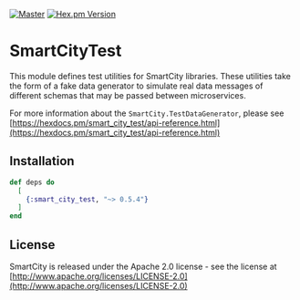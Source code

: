 [![Master](https://travis-ci.org/smartcitiesdata/smart_city_test.svg?branch=master)](https://travis-ci.org/smartcitiesdata/smart_city_test)
[![Hex.pm Version](http://img.shields.io/hexpm/v/smart_city_test.svg?style=flat)](https://hex.pm/packages/smart_city_test)

# SmartCityTest

This module defines test utilities for SmartCity libraries. These utilities take the form of a fake data generator to simulate
real data messages of different schemas that may be passed between microservices.

For more information about the `SmartCity.TestDataGenerator`, please see [https://hexdocs.pm/smart_city_test/api-reference.html](https://hexdocs.pm/smart_city_test/api-reference.html)

## Installation

```elixir
def deps do
  [
    {:smart_city_test, "~> 0.5.4"}
  ]
end
```

## License

SmartCity is released under the Apache 2.0 license - see the license at [http://www.apache.org/licenses/LICENSE-2.0](http://www.apache.org/licenses/LICENSE-2.0)
